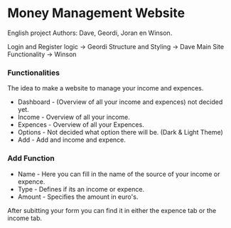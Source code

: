 # Money Management Website
 English project
 Authors: Dave, Geordi, Joran en Winson.

Login and Register logic -> Geordi
Structure and Styling    -> Dave
Main Site Functionality  -> Winson 

### Functionalities

The idea to make a website to manage your income and expences.

+ Dashboard - (Overview of all your income and expences) not decided yet.
+ Income - Overview of all your income.
+ Expences - Overview of all your Expences.
+ Options - Not decided what option there will be. (Dark & Light Theme)
+ Add - Add and income and expence.

### Add Function

+ Name - Here you can fill in the name of the source of your income or expence.
+ Type - Defines if its an income or expence.
+ Amount - Specifies the amount in euro's.

After subitting your form you can find it in either the expence tab or the income tab.


